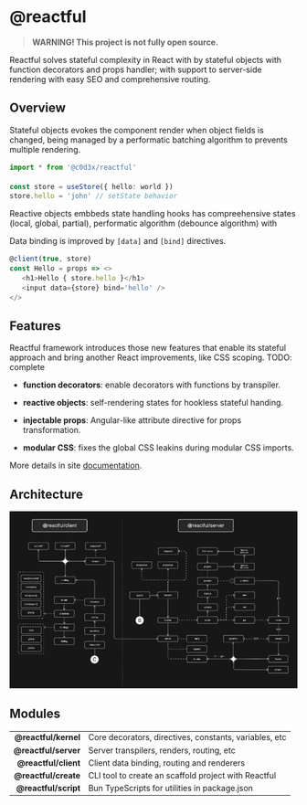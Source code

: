 # @reactful

> **WARNING! This project is not fully open source.**

<p center>Reactful solves stateful complexity in React with by stateful objects with function decorators and props handler; with support to server-side rendering with easy SEO and comprehensive routing.</p>

## Overview

Stateful objects evokes the component render when object fields is changed, being managed by a performatic batching algorithm to prevents multiple rendering.

```ts
import * from '@c0d3x/reactful'

const store = useStore({ hello: world })
store.hello = 'john' // setState behavior
```

Reactive objects embbeds state handling hooks has compreehensive states (local, global, partial), performatic algorithm (debounce algorithm) with 

Data binding is improved by `[data]` and `[bind]` directives.

```ts
@client(true, store)
const Hello = props => <>
   <h1>Hello { store.hello }</h1>
   <input data={store} bind='hello' />
</>
```


## Features

Reactful framework introduces those new features that enable its stateful approach and bring another React improvements, like CSS scoping. TODO: complete

- **function decorators**: enable decorators with functions by transpiler.
  
- **reactive objects**: self-rendering states for hookless stateful handing.

- **injectable props**: Angular-like attribute directive for props transformation.
  
- **modular CSS**: fixes the global CSS leakins during modular CSS imports.

More details in site [documentation](https://jsenaribeiro.github.io/documentation).

## Architecture 

<img src='./document/tech/domain.png' />


## Modules

|                      |                                                        |
| -------------------: | ------------------------------------------------------ |
| **@reactful/kernel** | Core decorators, directives, constants, variables, etc |
| **@reactful/server** | Server transpilers, renders, routing, etc              |
| **@reactful/client** | Client data binding, routing and renderers             |
| **@reactful/create** | CLI tool to create an scaffold project with Reactful   |
| **@reactful/script** | Bun TypeScripts for utilities in package.json          |


